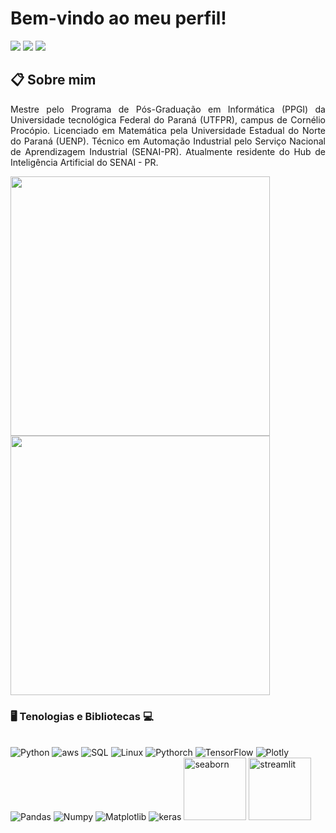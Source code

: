# Bem-vindo ao meu perfil! 

<div> 
  <a href="https://discordapp.com/users/eltonjunior#0597" target="_blank"><img src="https://img.shields.io/badge/Discord-7289DA?style=for-the-badge&logo=discord&logoColor=white" target="_blank"></a> 
  <a href="https://www.linkedin.com/in/eltonjr" target="_blank"><img src="https://img.shields.io/badge/-LinkedIn-%230077B5?style=for-the-badge&logo=linkedin&logoColor=white" target="_blank"></a>
    <a href = "mailto:elton_junior@outlook.com"><img src="https://img.shields.io/badge/Microsoft_Outlook-0078D4?style=for-the-badge&logo=microsoft-outlook&logoColor=white" target="_blank"></a> 
 
</div>

## 📋 Sobre mim

<div style="text-align: justify">
Mestre pelo Programa de Pós-Graduação em Informática (PPGI) da Universidade tecnológica Federal do Paraná (UTFPR), campus de Cornélio Procópio. Licenciado em Matemática pela Universidade Estadual do Norte do Paraná (UENP). Técnico em Automação Industrial pelo Serviço Nacional de Aprendizagem Industrial (SENAI-PR). Atualmente residente do Hub de Inteligência Artificial do SENAI - PR.

</div>

<p>
  <img src="https://github-readme-stats.vercel.app/api/top-langs/?username=EltonCJr&layout=compact" width="415">
  <img src="https://github-readme-stats.vercel.app/api?username=EltonCJr&theme=vision-friendly-dark&show_icons=true" width="415" />
</p>

### 🖥 Tenologias e Bibliotecas 💻

<div style="display: inline_block"><br/>
    <img algin="center" alt="Python" src="https://img.shields.io/badge/Python-14354C?style=for-the-badge&logo=python&logoColor=white">
    <img algin="center" alt="aws" src="https://img.shields.io/badge/Amazon_AWS-232F3E?style=for-the-badge&logo=amazon-aws&logoColor=white">
    <img algin="center" alt="SQL" src="https://img.shields.io/badge/PostgreSQL-316192?style=for-the-badge&logo=postgresql&logoColor=white">
    <img algin="center" alt="Linux" src="https://img.shields.io/badge/Linux-FCC624?style=for-the-badge&logo=linux&logoColor=black">
    <img algin="center" alt="Pythorch" src="https://img.shields.io/badge/PyTorch-%23EE4C2C.svg?style=for-the-badge&logo=PyTorch&logoColor=white">
    <img algin="center" alt="TensorFlow" src="https://img.shields.io/badge/TensorFlow-%23FF6F00.svg?style=for-the-badge&logo=TensorFlow&logoColor=white">
    <img algin="center" alt="Plotly" src="https://img.shields.io/badge/Plotly-%233F4F75.svg?style=for-the-badge&logo=plotly&logoColor=white">
    <img algin="center" alt="Pandas" src="https://img.shields.io/badge/pandas-%23150458.svg?style=for-the-badge&logo=pandas&logoColor=white">
    <img algin="center" alt="Numpy" src="https://img.shields.io/badge/numpy-%23013243.svg?style=for-the-badge&logo=numpy&logoColor=white">
    <img algin="center" alt="Matplotlib" src="https://img.shields.io/badge/Matplotlib-%23ffffff.svg?style=for-the-badge&logo=Matplotlib&logoColor=black">
    <img algin="center" alt="keras" src="https://img.shields.io/badge/Keras-%23D00000.svg?style=for-the-badge&logo=Keras&logoColor=white">
    <img algin="center" alt="seaborn" src="https://seaborn.pydata.org/_images/logo-wide-lightbg.svg" width="100">
    <img algin="center" alt="streamlit" src="https://streamlit.io/images/brand/streamlit-logo-secondary-colormark-darktext.png" width="100">
</div>
